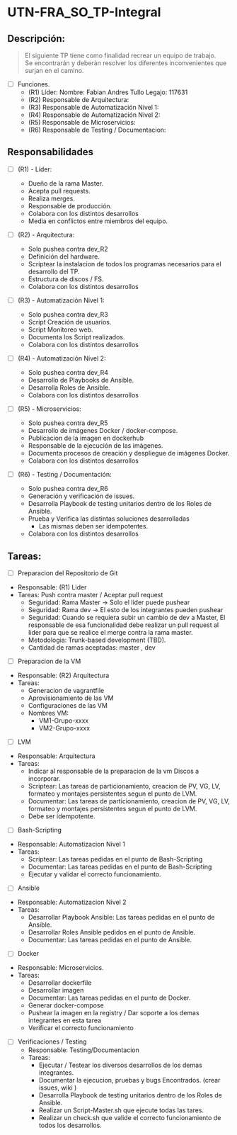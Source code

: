# UTN-FRA_SO_TP-Integral


## Descripción:
> El siguiente TP tiene como finalidad recrear un equipo de trabajo. </br>
> Se encontrarán y deberán resolver los diferentes inconvenientes que surjan en el camino.

- [ ] Funciones.
  - (R1) Líder: Nombre: Fabian Andres Tullo Legajo: 117631
  - (R2) Responsable de Arquitectura:
  - (R3) Responsable de Automatización Nivel 1:
  - (R4) Responsable de Automatización Nivel 2:
  - (R5) Responsable de Microservicios:
  - (R6) Responsable de Testing / Documentacion:
  
## Responsabilidades
- [ ] (R1) - Líder:
  - Dueño de la rama Master.
  - Acepta pull requests.
  - Realiza merges.
  - Responsable de producción.
  - Colabora con los distintos desarrollos
  - Media en conflictos entre miembros del equipo.

- [ ] (R2) - Arquitectura:
  - Solo pushea contra dev_R2
  - Definición del hardware.
  - Scriptear la instalacion de todos los programas necesarios para el desarrollo del TP.
  - Estructura de discos / FS.
  - Colabora con los distintos desarrollos

- [ ] (R3) - Automatización Nivel 1:
  - Solo pushea contra dev_R3
  - Script Creación de usuarios.
  - Script Monitoreo web.
  - Documenta los Script  realizados.
  - Colabora con los distintos desarrollos

- [ ] (R4) - Automatización Nivel 2:
  - Solo pushea contra dev_R4
  - Desarrollo de Playbooks de Ansible.
  - Desarrolla Roles de Ansible.
  - Colabora con los distintos desarrollos

- [ ] (R5) - Microservicios:
  - Solo pushea contra dev_R5
  - Desarrollo de imágenes Docker / docker-compose.
  - Publicacion de la imagen en dockerhub
  - Responsable de la ejecución de las imágenes.
  - Documenta procesos de creación y despliegue de imágenes Docker.
  - Colabora con los distintos desarrollos

- [ ] (R6) - Testing / Documentación:
  - Solo pushea contra dev_R6
  - Generación y verificación de issues.
  - Desarrolla Playbook de testing unitarios dentro de los Roles de Ansible.
  - Prueba y Verifica las distintas soluciones desarrolladas
    - Las mismas deben ser idempotentes.
  - Colabora con los distintos desarrollos






## Tareas: 
- [ ]   Preparacion del Repositorio de Git
  - Responsable: (R1) Lider
  - Tareas: Push contra master / Aceptar pull request
    - Seguridad: Rama Master -> Solo el lider puede pushear
    - Seguridad: Rama dev -> El esto de los integrantes pueden pushear
    - Seguridad: Cuando se requiera subir un cambio de dev a Master, El responsable de esa funcionalidad debe realizar un pull request al lider para que se realice el merge contra la rama master.
    - Metodologia:  Trunk-based development (TBD).
    - Cantidad de ramas aceptadas: master , dev

- [ ]   Preparacion de la VM
  - Responsable: (R2) Arquitectura
  - Tareas:
    - Generacion de vagrantfile
    - Aprovisionamiento de las VM
    - Configuraciones de las VM
    - Nombres VM: 
      - VM1-Grupo-xxxx
      - VM2-Grupo-xxxx

- [ ]   LVM
  - Responsable: Arquitectura
  - Tareas: 
    - Indicar al responsable de la preparacion de la vm Discos a incorporar.
    - Scriptear: Las tareas de particionamiento, creacion de PV, VG, LV, formateo y montajes persistentes segun el punto de LVM.
    - Documentar: Las tareas de particionamiento, creacion de PV, VG, LV, formateo y montajes persistentes segun el punto de LVM.
    - Debe ser idempotente.

- [ ]   Bash-Scripting
  - Responsable: Automatizacion Nivel 1
  - Tareas: 
    - Scriptear: Las tareas pedidas en el punto de Bash-Scripting 
    - Documentar: Las tareas pedidas en el punto de Bash-Scripting 
    - Ejecutar y validar el correcto funcionamiento.

- [ ]   Ansible
  - Responsable: Automatizacion Nivel 2
  - Tareas: 
    - Desarrollar Playbook Ansible: Las tareas pedidas en el punto de Ansible.
    - Desarrollar Roles Ansible pedidos en el punto de Ansible.
    - Documentar: Las tareas pedidas en el punto de Ansible.


- [ ]   Docker
  - Responsable: Microservicios.
  - Tareas: 
    - Desarrollar dockerfile
    - Desarrollar imagen 
    - Documentar: Las tareas pedidas en el punto de Docker.
    - Generar docker-compose
    - Pushear la imagen en la registry / Dar soporte a los demas integrantes en esta tarea
    - Verificar el correcto funcionamiento


- [ ] Verificaciones / Testing
  - Responsable: Testing/Documentacion
  - Tareas:
    - Ejecutar / Testear los diversos desarrollos de los demas integrantes.
    - Documentar la ejecucion, pruebas y bugs Encontrados. (crear issues, wiki )
    - Desarrolla Playbook de testing unitarios dentro de los Roles de Ansible.
    - Realizar un Script-Master.sh que ejecute todas las tares.
    - Realizar un check.sh que valide el correcto funcionamiento de todos los desarrollos.
    
